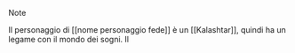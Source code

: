 >[!Note]
>Il personaggio di [[nome personaggio fede]] è un [[Kalashtar]], quindi ha un legame con il mondo dei sogni. Il 